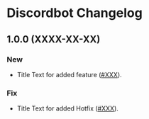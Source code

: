 Discordbot Changelog
================

## 1.0.0 (XXXX-XX-XX)

### New

- Title Text for added feature
  ([#XXX](LINK)).

### Fix
- Title Text for added Hotfix
  ([#XXX](LINK)).